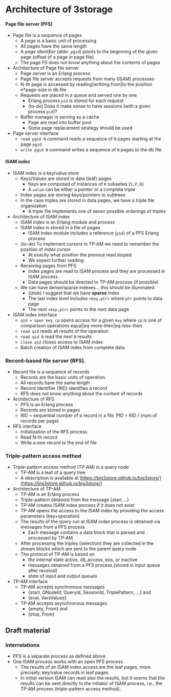#  Architecture of 3storage

#### Page file server (PFS)

* Page file is a sequence of pages
   * A *page* is a basic unit of processing
   * All pages have the same length
   * A *page identifier* (abbr. `pgid`) points to the beginning of the given page (offset of a page in page file)
   * The page FS does not know anything about the contents of pages
* Architecture of Page file server
   * Page server is an Erlang process
   * Page file server accepts requests from many (ISAM) processes
   * N-th page is accessed by reading|writting from|to the position n*page-size in db file
   * Requests are placed in a queue and served one by one
       * Erlang process `pid` is stored for each request
       * (to-do) Does it make sense to have sessions (with a given process `pid`)?
   * Buffer manager is serving as a cache
       * Page are read into buffer pool
       * Some page replacement strategy should be used
* Page server interface
   * `read pgid N` command reads a sequence of `N` pages starting at the page `pgid`
   * `write pgid N` command writes a sequence of `N` pages to the db file

#### ISAM index

* ISAM index is a key/value store
   * Keys/Values are stored in data (leaf) pages
       * Keys are composed of instances of `K` subseteq {`S,P,O`}
       * A `value` can be either a pointer or a complete triple
   * Index pages are storing keys/pointers to subtrees
   * In the case triples are stored in data pages, we have a triple file organization
       * A triple file implements one of seven possible orderings of triples
* Architecture of ISAM index
  * ISAM index is an Erlang module and process
  * ISAM index is stored in a file of pages
       * ISAM index module includes a reference (`pid`) of a PFS Erlang process
  * (to-do) To implement *cursors* in TP-AM we need to remember the position of *index cursor*
       * At exactly what position the prevous read stoped
       * We expect further reading
  * Receiving pages from PFS
       * Index pages are read to ISAM process and they are processed in ISAM process.
       * Data pages should be directed to TP-AM process (if possible)
  * We can have dense/sparse indexes... this should be illuminated
       * (iztok) I suggest that we have **sparse** index
       * The last index level includes `<key,ptr>` where `ptr` points to data page
       * The next `<key,ptr>` points to the next data page
* ISAM index interface
  * `qid = open key cp` opens access for a given `key` where `cp` is one of comparison operations equal|eq-more-then|eq-less-then
  * `read qid` reads all results of the operation
  * `ŕead qid N` read the next `N` results
  * `close qid` closes access to ISAM index
  * Batch creation of ISAM index from complete data

### Record-based file server (RFS).

* Record file is a sequence of records
   * Records are the basic units of operation
   * All records have the same length
   * Record identifier (RID) identifies a record
   * RFS does not know anything about the content of records
* Architecture of RFS
   * PFS is an Erlang process
   * Records are stored in pages
   * RID = sequential number of a record in a file. PID = RID / (num.of records per page).
* RFS interface
   * Initialization of the RFS process
   * Read N-th record
   * Write a new record to the end of file


### Triple-pattern access method

* Triple-pattern access method (TP-AM) is a query node
    - TP-AM is a leaf of a query tree
    - A description is available at [https://big3store.github.io/big3store/](https://big3store.github.io/big3store/)
* Architecture of TP-AM
    - TP-AM is an Erlang process
    - Triple-pattern obtained from the message {start ...}
    - TP-AM creates ISAM index process if it does not exist
    - TP-AM opens the access to the ISAM index by providing the access parameters (key+operation)
    - The results of the query run at ISAM index process is obtained via messages from a PFS process
        - Each message contains a data block that is parsed and processed by TP-AM
    - After processing the triples (selection) they are collected in the stream blocks which are sent to the parent query node
    - The protocol of TP-AM is based on
        - the internal state active, db_access, eos, or inactive
        - messages obtained from a PFS process (stored in input queue after receival)
        - state of input and output queues
* TP-AM interface
    - TP-AM accepts synchronous messages
        - {start, QNodeId, QueryId, SessionId, TriplePattern, ...} and 
        - {eval, VarsValues}
    - TP-AM accepts asynchronous messages
        - {empty, From} and
        - {stop, From}



## Draft material

### Interrelations

* PFS is a separate process as defined above
* One ISAM process works with an open PFS process
   * The results of an ISAM index access are the leaf pages, more precisely, key/value records in leaf pages.
   * In initial version ISAM can read also the results, but it seems that the results can be sent directly to the initiator of ISAM process, i.e., the TP-AM process (triple-pattern access method).
